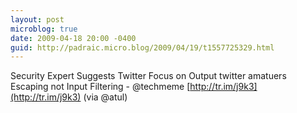 ```yaml
---
layout: post
microblog: true
date: 2009-04-18 20:00 -0400
guid: http://padraic.micro.blog/2009/04/19/t1557725329.html
---
```

Security Expert Suggests Twitter Focus on Output twitter amatuers  Escaping not Input Filtering - @techmeme [http://tr.im/j9k3](http://tr.im/j9k3) (via @atul)
